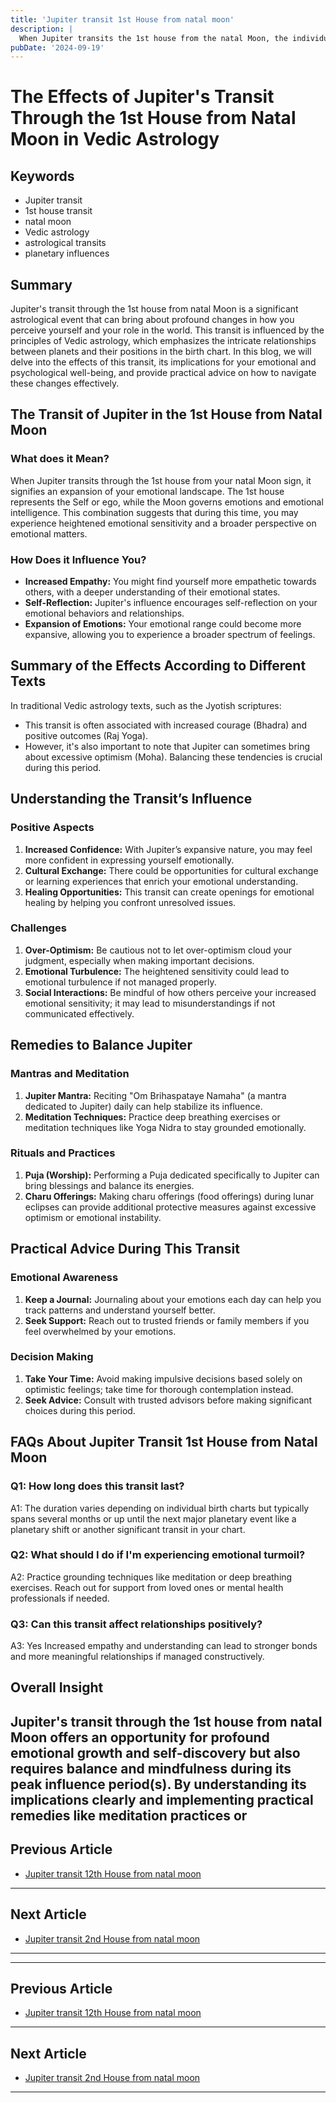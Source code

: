 ```yaml
---
title: 'Jupiter transit 1st House from natal moon'
description: |
  When Jupiter transits the 1st house from the natal Moon, the individual may experience loss of wealth, intellect, and position, along with frequent quarrels. The period may also bring about financial reduction, status disturbance, and difficulties in relationships, leading to a challenging time.
pubDate: '2024-09-19'
---
```


# The Effects of Jupiter's Transit Through the 1st House from Natal Moon in Vedic Astrology

## Keywords
- Jupiter transit
- 1st house transit
- natal moon
- Vedic astrology
- astrological transits
- planetary influences

## Summary
Jupiter's transit through the 1st house from natal Moon is a significant astrological event that can bring about profound changes in how you perceive yourself and your role in the world. This transit is influenced by the principles of Vedic astrology, which emphasizes the intricate relationships between planets and their positions in the birth chart. In this blog, we will delve into the effects of this transit, its implications for your emotional and psychological well-being, and provide practical advice on how to navigate these changes effectively.

## The Transit of Jupiter in the 1st House from Natal Moon

### What does it Mean?
When Jupiter transits through the 1st house from your natal Moon sign, it signifies an expansion of your emotional landscape. The 1st house represents the Self or ego, while the Moon governs emotions and emotional intelligence. This combination suggests that during this time, you may experience heightened emotional sensitivity and a broader perspective on emotional matters.

### How Does it Influence You?
- **Increased Empathy:** You might find yourself more empathetic towards others, with a deeper understanding of their emotional states.
- **Self-Reflection:** Jupiter's influence encourages self-reflection on your emotional behaviors and relationships.
- **Expansion of Emotions:** Your emotional range could become more expansive, allowing you to experience a broader spectrum of feelings.

## Summary of the Effects According to Different Texts

In traditional Vedic astrology texts, such as the Jyotish scriptures:
- This transit is often associated with increased courage (Bhadra) and positive outcomes (Raj Yoga).
- However, it's also important to note that Jupiter can sometimes bring about excessive optimism (Moha). Balancing these tendencies is crucial during this period.

## Understanding the Transit’s Influence

### Positive Aspects
1. **Increased Confidence:** With Jupiter’s expansive nature, you may feel more confident in expressing yourself emotionally.
2. **Cultural Exchange:** There could be opportunities for cultural exchange or learning experiences that enrich your emotional understanding.
3. **Healing Opportunities:** This transit can create openings for emotional healing by helping you confront unresolved issues.

### Challenges
1. **Over-Optimism:** Be cautious not to let over-optimism cloud your judgment, especially when making important decisions.
2. **Emotional Turbulence:** The heightened sensitivity could lead to emotional turbulence if not managed properly.
3. **Social Interactions:** Be mindful of how others perceive your increased emotional sensitivity; it may lead to misunderstandings if not communicated effectively.

## Remedies to Balance Jupiter

### Mantras and Meditation
1. **Jupiter Mantra:** Reciting "Om Brihaspataye Namaha" (a mantra dedicated to Jupiter) daily can help stabilize its influence.
2. **Meditation Techniques:** Practice deep breathing exercises or meditation techniques like Yoga Nidra to stay grounded emotionally.

### Rituals and Practices
1. **Puja (Worship):** Performing a Puja dedicated specifically to Jupiter can bring blessings and balance its energies.
2. **Charu Offerings:** Making charu offerings (food offerings) during lunar eclipses can provide additional protective measures against excessive optimism or emotional instability.

## Practical Advice During This Transit

### Emotional Awareness
1. **Keep a Journal:** Journaling about your emotions each day can help you track patterns and understand yourself better.
2. **Seek Support:** Reach out to trusted friends or family members if you feel overwhelmed by your emotions.

### Decision Making
1. **Take Your Time:** Avoid making impulsive decisions based solely on optimistic feelings; take time for thorough contemplation instead.
2. **Seek Advice:** Consult with trusted advisors before making significant choices during this period.

## FAQs About Jupiter Transit 1st House from Natal Moon

### Q1: How long does this transit last?
A1: The duration varies depending on individual birth charts but typically spans several months or up until the next major planetary event like a planetary shift or another significant transit in your chart.

### Q2: What should I do if I'm experiencing emotional turmoil?
A2: Practice grounding techniques like meditation or deep breathing exercises. Reach out for support from loved ones or mental health professionals if needed.

### Q3: Can this transit affect relationships positively?
A3: Yes Increased empathy and understanding can lead to stronger bonds and more meaningful relationships if managed constructively.

## Overall Insight

Jupiter's transit through the 1st house from natal Moon offers an opportunity for profound emotional growth and self-discovery but also requires balance and mindfulness during its peak influence period(s). By understanding its implications clearly and implementing practical remedies like meditation practices or
---

## Previous Article
- [Jupiter transit 12th House from natal moon](200512_Jupiter_transit_12th_House_from_natal_moon.md)

---

## Next Article
- [Jupiter transit 2nd House from natal moon](200502_Jupiter_transit_2nd_House_from_natal_moon.md)

---
---

## Previous Article
- [Jupiter transit 12th House from natal moon](200512_Jupiter_transit_12th_House_from_natal_moon.md)

---

## Next Article
- [Jupiter transit 2nd House from natal moon](200502_Jupiter_transit_2nd_House_from_natal_moon.md)

---
